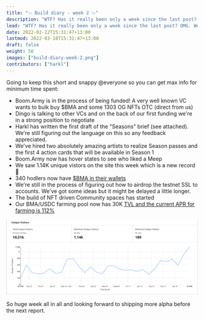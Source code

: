 ```yaml
---
title: "💥 Build diary - week 2 💥"
description: "WTF? Has it really been only a week since the last post? OMG. We've been running fast. "
lead: "WTF? Has it really been only a week since the last post? OMG. We've been running fast. "
date: 2022-02-22T15:31:47+13:00
lastmod: 2022-03-18T15:31:47+13:00
draft: false
weight: 50
images: ["build-diary-week-2.png"]
contributors: ["harkl"]
---
```


Going to keep this short and snappy @everyone so you can get max info for minimum time spent:

- Boom.Army is in the process of being funded! A very well known VC wants to bulk buy $BMA and some 1303 OG NFTs OTC (direct from us)
- Dingo is talking to other VCs and on the back of our first funding we're in a strong position to negotiate
- Harkl has written the first draft of the "Seasons" brief (see attached). We're still figuring out the language on this so any feedback appreciated.
- We've hired two absolutely amazing artists to realize Season passes and the first 4 action cards that will be available in Season 1
- Boom.Army now has hover states to see who liked a Meep
- We saw 1.14K unique vistors on the site this week which is a new record 🎉 
- 340 hodlers now have [$BMA in their wallets](https://birdeye.so/token/boomh1LQnwDnHtKxWTFgxcbdRjPypRSjdwxkAEJkFSH)
- We're still in the process of figuring out how to airdrop the testnet SSL to accounts. We've got some ideas but it might be delayed a little longer.
- The build of NFT driven Community spaces has started
- Our BMA/USDC farming pool now has 30K [TVL and the current APR for farming is 112%](https://dex.aldrin.com/pools/BMA_USDC) 

![Unique Vistors](build-diary-week-2.png)

So huge week all in all and looking forward to shipping more alpha before the next report.
